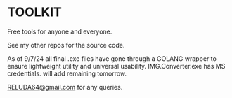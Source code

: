 # TOOLKIT
 Free tools for anyone and everyone.
 

See my other repos for the source code. 

As of 9/7/24 all final .exe files have gone through a GOLANG wrapper to ensure lightweight utility and universal usability. IMG.Converter.exe has MS credentials. will add remaining tomorrow.

RELUDA64@gmail.com for any queries. 